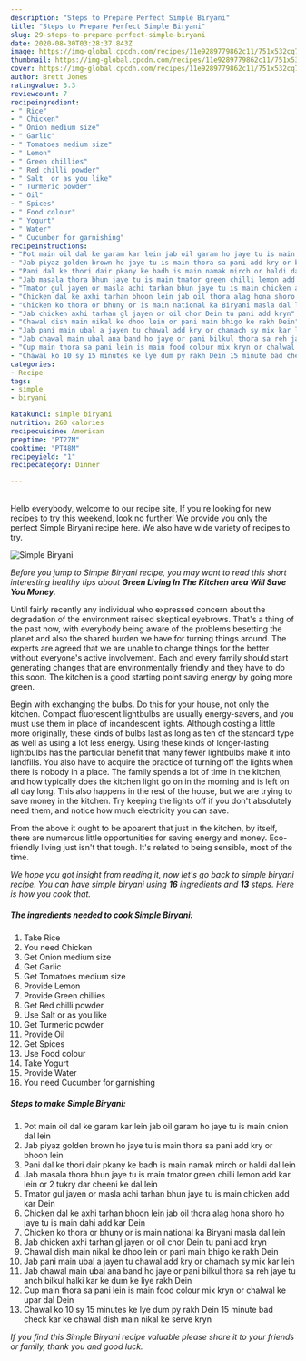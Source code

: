 ```yaml
---
description: "Steps to Prepare Perfect Simple Biryani"
title: "Steps to Prepare Perfect Simple Biryani"
slug: 29-steps-to-prepare-perfect-simple-biryani
date: 2020-08-30T03:28:37.843Z
image: https://img-global.cpcdn.com/recipes/11e9289779862c11/751x532cq70/simple-biryani-recipe-main-photo.jpg
thumbnail: https://img-global.cpcdn.com/recipes/11e9289779862c11/751x532cq70/simple-biryani-recipe-main-photo.jpg
cover: https://img-global.cpcdn.com/recipes/11e9289779862c11/751x532cq70/simple-biryani-recipe-main-photo.jpg
author: Brett Jones
ratingvalue: 3.3
reviewcount: 7
recipeingredient:
- " Rice"
- " Chicken"
- " Onion medium size"
- " Garlic"
- " Tomatoes medium size"
- " Lemon"
- " Green chillies"
- " Red chilli powder"
- " Salt  or as you like"
- " Turmeric powder"
- " Oil"
- " Spices"
- " Food colour"
- " Yogurt"
- " Water"
- " Cucumber for garnishing"
recipeinstructions:
- "Pot main oil dal ke garam kar lein jab oil garam ho jaye tu is main onion dal lein"
- "Jab piyaz golden brown ho jaye tu is main thora sa pani add kry or bhoon lein"
- "Pani dal ke thori dair pkany ke badh is main namak mirch or haldi dal lein"
- "Jab masala thora bhun jaye tu is main tmator green chilli lemon add kar lein or 2 tukry dar cheeni ke dal lein"
- "Tmator gul jayen or masla achi tarhan bhun jaye tu is main chicken add kar Dein"
- "Chicken dal ke axhi tarhan bhoon lein jab oil thora alag hona shoro ho jaye tu is main dahi add kar Dein"
- "Chicken ko thora or bhuny or is main national ka Biryani masla dal lein"
- "Jab chicken axhi tarhan gl jayen or oil chor Dein tu pani add kryn"
- "Chawal dish main nikal ke dhoo lein or pani main bhigo ke rakh Dein"
- "Jab pani main ubal a jayen tu chawal add kry or chamach sy mix kar lein"
- "Jab chawal main ubal ana band ho jaye or pani bilkul thora sa reh jaye tu anch bilkul halki kar ke dum ke liye rakh Dein"
- "Cup main thora sa pani lein is main food colour mix kryn or chalwal ke upar dal Dein"
- "Chawal ko 10 sy 15 minutes ke lye dum py rakh Dein 15 minute bad check kar ke chawal dish main nikal ke serve kryn"
categories:
- Recipe
tags:
- simple
- biryani

katakunci: simple biryani 
nutrition: 260 calories
recipecuisine: American
preptime: "PT27M"
cooktime: "PT48M"
recipeyield: "1"
recipecategory: Dinner

---
```

<br>
Hello everybody, welcome to our recipe site, If you're looking for new recipes to try this weekend, look no further! We provide you only the perfect Simple Biryani recipe here. We also have wide variety of recipes to try.
<br>


![Simple Biryani](https://img-global.cpcdn.com/recipes/11e9289779862c11/751x532cq70/simple-biryani-recipe-main-photo.jpg)

<i>Before you jump to Simple Biryani recipe, you may want to read this short interesting healthy tips about 
<strong>Green Living In The Kitchen area Will Save You Money</strong>.</i>
</br>

Until fairly recently any individual who expressed concern about the degradation of the environment raised skeptical eyebrows. That's a thing of the past now, with everybody being aware of the problems besetting the planet and also the shared burden we have for turning things around. The experts are agreed that we are unable to change things for the better without everyone's active involvement. Each and every family should start generating changes that are environmentally friendly and they have to do this soon. The kitchen is a good starting point saving energy by going more green.

Begin with exchanging the bulbs. Do this for your house, not only the kitchen. Compact fluorescent lightbulbs are usually energy-savers, and you must use them in place of incandescent lights. Although costing a little more originally, these kinds of bulbs last as long as ten of the standard type as well as using a lot less energy. Using these kinds of longer-lasting lightbulbs has the particular benefit that many fewer lightbulbs make it into landfills. You also have to acquire the practice of turning off the lights when there is nobody in a place. The family spends a lot of time in the kitchen, and how typically does the kitchen light go on in the morning and is left on all day long. This also happens in the rest of the house, but we are trying to save money in the kitchen. Try keeping the lights off if you don't absolutely need them, and notice how much electricity you can save.

From the above it ought to be apparent that just in the kitchen, by itself, there are numerous little opportunities for saving energy and money. Eco-friendly living just isn't that tough. It's related to being sensible, most of the time.


<i>We hope you got insight from reading it, now let's go back to simple biryani recipe. You can have simple biryani using <strong>16</strong> ingredients and <strong>13</strong> steps. Here is how you cook that.
</i>

##### The ingredients needed to cook Simple Biryani:

1. Take  Rice
1. You need  Chicken
1. Get  Onion medium size
1. Get  Garlic
1. Get  Tomatoes medium size
1. Provide  Lemon
1. Provide  Green chillies
1. Get  Red chilli powder
1. Use  Salt  or as you like
1. Get  Turmeric powder
1. Provide  Oil
1. Get  Spices
1. Use  Food colour
1. Take  Yogurt
1. Provide  Water
1. You need  Cucumber for garnishing


##### Steps to make Simple Biryani:

1. Pot main oil dal ke garam kar lein jab oil garam ho jaye tu is main onion dal lein
1. Jab piyaz golden brown ho jaye tu is main thora sa pani add kry or bhoon lein
1. Pani dal ke thori dair pkany ke badh is main namak mirch or haldi dal lein
1. Jab masala thora bhun jaye tu is main tmator green chilli lemon add kar lein or 2 tukry dar cheeni ke dal lein
1. Tmator gul jayen or masla achi tarhan bhun jaye tu is main chicken add kar Dein
1. Chicken dal ke axhi tarhan bhoon lein jab oil thora alag hona shoro ho jaye tu is main dahi add kar Dein
1. Chicken ko thora or bhuny or is main national ka Biryani masla dal lein
1. Jab chicken axhi tarhan gl jayen or oil chor Dein tu pani add kryn
1. Chawal dish main nikal ke dhoo lein or pani main bhigo ke rakh Dein
1. Jab pani main ubal a jayen tu chawal add kry or chamach sy mix kar lein
1. Jab chawal main ubal ana band ho jaye or pani bilkul thora sa reh jaye tu anch bilkul halki kar ke dum ke liye rakh Dein
1. Cup main thora sa pani lein is main food colour mix kryn or chalwal ke upar dal Dein
1. Chawal ko 10 sy 15 minutes ke lye dum py rakh Dein 15 minute bad check kar ke chawal dish main nikal ke serve kryn


<i>If you find this Simple Biryani recipe valuable please share it to your friends or family, thank you and good luck.</i>
